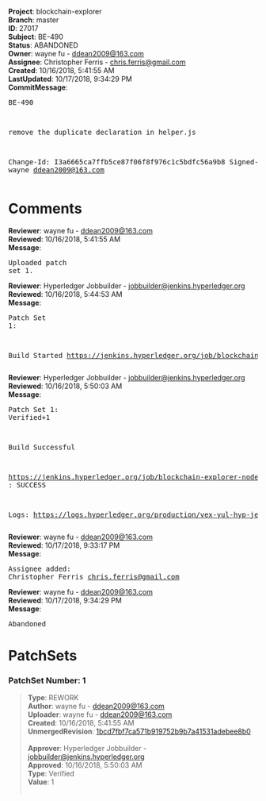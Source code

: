 <strong>Project</strong>: blockchain-explorer<br><strong>Branch</strong>: master<br><strong>ID</strong>: 27017<br><strong>Subject</strong>: BE-490<br><strong>Status</strong>: ABANDONED<br><strong>Owner</strong>: wayne fu - ddean2009@163.com<br><strong>Assignee</strong>: Christopher Ferris - chris.ferris@gmail.com<br><strong>Created</strong>: 10/16/2018, 5:41:55 AM<br><strong>LastUpdated</strong>: 10/17/2018, 9:34:29 PM<br><strong>CommitMessage</strong>:<br><pre>BE-490

remove the duplicate declaration in helper.js

Change-Id: I3a6665ca7ffb5ce87f06f8f976c1c5bdfc56a9b8
Signed-off-by: wayne <ddean2009@163.com>
</pre><h1>Comments</h1><strong>Reviewer</strong>: wayne fu - ddean2009@163.com<br><strong>Reviewed</strong>: 10/16/2018, 5:41:55 AM<br><strong>Message</strong>: <pre>Uploaded patch set 1.</pre><strong>Reviewer</strong>: Hyperledger Jobbuilder - jobbuilder@jenkins.hyperledger.org<br><strong>Reviewed</strong>: 10/16/2018, 5:44:53 AM<br><strong>Message</strong>: <pre>Patch Set 1:

Build Started https://jenkins.hyperledger.org/job/blockchain-explorer-node8-verify-x86_64/6/</pre><strong>Reviewer</strong>: Hyperledger Jobbuilder - jobbuilder@jenkins.hyperledger.org<br><strong>Reviewed</strong>: 10/16/2018, 5:50:03 AM<br><strong>Message</strong>: <pre>Patch Set 1: Verified+1

Build Successful 

https://jenkins.hyperledger.org/job/blockchain-explorer-node8-verify-x86_64/6/ : SUCCESS

Logs: https://logs.hyperledger.org/production/vex-yul-hyp-jenkins-3/blockchain-explorer-node8-verify-x86_64/6</pre><strong>Reviewer</strong>: wayne fu - ddean2009@163.com<br><strong>Reviewed</strong>: 10/17/2018, 9:33:17 PM<br><strong>Message</strong>: <pre>Assignee added: Christopher Ferris <chris.ferris@gmail.com></pre><strong>Reviewer</strong>: wayne fu - ddean2009@163.com<br><strong>Reviewed</strong>: 10/17/2018, 9:34:29 PM<br><strong>Message</strong>: <pre>Abandoned</pre><h1>PatchSets</h1><h3>PatchSet Number: 1</h3><blockquote><strong>Type</strong>: REWORK<br><strong>Author</strong>: wayne fu - ddean2009@163.com<br><strong>Uploader</strong>: wayne fu - ddean2009@163.com<br><strong>Created</strong>: 10/16/2018, 5:41:55 AM<br><strong>UnmergedRevision</strong>: [1bcd7fbf7ca571b919752b9b7a41531adebee8b0](https://github.com/hyperledger-gerrit-archive/blockchain-explorer/commit/1bcd7fbf7ca571b919752b9b7a41531adebee8b0)<br><br><strong>Approver</strong>: Hyperledger Jobbuilder - jobbuilder@jenkins.hyperledger.org<br><strong>Approved</strong>: 10/16/2018, 5:50:03 AM<br><strong>Type</strong>: Verified<br><strong>Value</strong>: 1<br><br></blockquote>